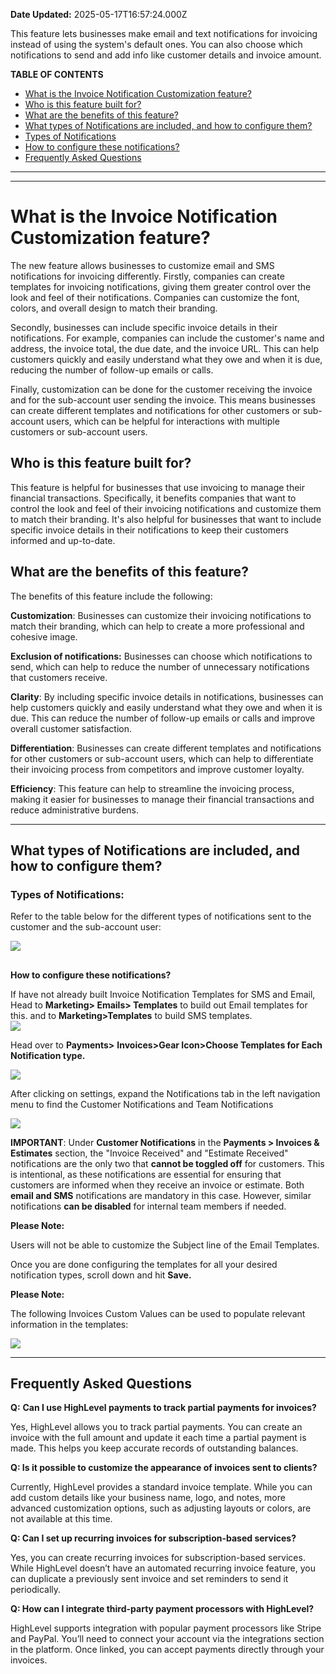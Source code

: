 **Date Updated:** 2025-05-17T16:57:24.000Z

This feature lets businesses make email and text notifications for invoicing instead of using the system's default ones. You can also choose which notifications to send and add info like customer details and invoice amount.
  
  
**TABLE OF CONTENTS**

* [What is the Invoice Notification Customization feature?](#What-is-the-Invoice-Notification-Customization-feature?)[](#Who-is-this-feature-built-for?)
* [Who is this feature built for?](#Who-is-this-feature-built-for?)[](#What-are-the-benefits-of-this-feature?)
* [What are the benefits of this feature?](#What-are-the-benefits-of-this-feature?)[](#What-types-of-Notifications-are-included,-and-how-to-configure-them?)
* [What types of Notifications are included, and how to configure them?](#What-types-of-Notifications-are-included,-and-how-to-configure-them?)[](#Types-of-Notifications%3A)
* [Types of Notifications](#Types-of-Notifications%3A)[](#How-to-configure-these-notifications?)
* [How to configure these notifications?](#How-to-configure-these-notifications?)[](#Frequently-Asked-Questions-%28H2%29)
* [Frequently Asked Questions ](#Frequently-Asked-Questions-%28H2%29)

  
---
  
  
---

# **What is the Invoice Notification Customization feature?**

The new feature allows businesses to customize email and SMS notifications for invoicing differently. Firstly, companies can create templates for invoicing notifications, giving them greater control over the look and feel of their notifications. Companies can customize the font, colors, and overall design to match their branding.

  
Secondly, businesses can include specific invoice details in their notifications. For example, companies can include the customer's name and address, the invoice total, the due date, and the invoice URL. This can help customers quickly and easily understand what they owe and when it is due, reducing the number of follow-up emails or calls.

  
Finally, customization can be done for the customer receiving the invoice and for the sub-account user sending the invoice. This means businesses can create different templates and notifications for other customers or sub-account users, which can be helpful for interactions with multiple customers or sub-account users.

  
## **Who is this feature built for?**

This feature is helpful for businesses that use invoicing to manage their financial transactions. Specifically, it benefits companies that want to control the look and feel of their invoicing notifications and customize them to match their branding. It's also helpful for businesses that want to include specific invoice details in their notifications to keep their customers informed and up-to-date.

  
## **What are the benefits of this feature?**

The benefits of this feature include the following:

  
**Customization**: Businesses can customize their invoicing notifications to match their branding, which can help to create a more professional and cohesive image.

  
**Exclusion of notifications:** Businesses can choose which notifications to send, which can help to reduce the number of unnecessary notifications that customers receive.

  
**Clarity**: By including specific invoice details in notifications, businesses can help customers quickly and easily understand what they owe and when it is due. This can reduce the number of follow-up emails or calls and improve overall customer satisfaction.

  
**Differentiation**: Businesses can create different templates and notifications for other customers or sub-account users, which can help to differentiate their invoicing process from competitors and improve customer loyalty.

  
**Efficiency**: This feature can help to streamline the invoicing process, making it easier for businesses to manage their financial transactions and reduce administrative burdens.

  
---

## **What types of Notifications are included, and how to configure them?**

### **Types of Notifications:**

Refer to the table below for the different types of notifications sent to the customer and the sub-account user:

![](https://s3.amazonaws.com/cdn.freshdesk.com/data/helpdesk/attachments/production/48291205839/original/2w4vY2ZtZqxNzgdWk9Uq2j41FgTlQR_r3Q.png?1680692886)

##   
**How to configure these notifications?**

  
If have not already built Invoice Notification Templates for SMS and Email, Head to **Marketing> Emails> Templates** to build out Email templates for this. and to **Marketing>Templates** to build SMS templates.  
![](https://s3.amazonaws.com/cdn.freshdesk.com/data/helpdesk/attachments/production/48291259421/original/0OqXtHcjyr-qH7txrVBxgeraMWWUfjbSYA.gif?1680705308)

  
Head over to **Payments>** **Invoices>Gear Icon>Choose Templates for Each Notification type.**

**![](https://s3.amazonaws.com/cdn.freshdesk.com/data/helpdesk/attachments/production/48291206535/original/i-HE1YUO-JYA8nUWrhdLzVr2W_izdHiaTA.png?1680693075)**
  
  
After clicking on settings, expand the Notifications tab in the left navigation menu to find the Customer Notifications and Team Notifications

  
![](https://s3.amazonaws.com/cdn.freshdesk.com/data/helpdesk/attachments/production/155046795966/original/GeiRqad9tr6_OKaXLydlOZuci-U_H-GxPg.gif?1747481022)
  
  
**IMPORTANT**: Under **Customer Notifications** in the **Payments > Invoices & Estimates** section, the "Invoice Received" and "Estimate Received" notifications are the only two that **cannot be toggled off** for customers. This is intentional, as these notifications are essential for ensuring that customers are informed when they receive an invoice or estimate. Both **email and SMS** notifications are mandatory in this case. However, similar notifications **can be disabled** for internal team members if needed.
  
  
**Please Note:**

  
Users will not be able to customize the Subject line of the Email Templates.
  
  
Once you are done configuring the templates for all your desired notification types, scroll down and hit **Save.**

  
**Please Note:**

The following Invoices Custom Values can be used to populate relevant information in the templates:  
  
![](https://s3.amazonaws.com/cdn.freshdesk.com/data/helpdesk/attachments/production/48291260836/original/I90ALy2-Wh-0AZhVrLTMNqXhPNymBdHM6A.png?1680705587)
  
  
---

## **Frequently Asked Questions**

  
**Q:** **Can I use HighLevel payments to track partial payments for invoices?**

Yes, HighLevel allows you to track partial payments. You can create an invoice with the full amount and update it each time a partial payment is made. This helps you keep accurate records of outstanding balances.
  
  
**Q: Is it possible to customize the appearance of invoices sent to clients?**

Currently, HighLevel provides a standard invoice template. While you can add custom details like your business name, logo, and notes, more advanced customization options, such as adjusting layouts or colors, are not available at this time.
  
  
**Q: Can I set up recurring invoices for subscription-based services?**

Yes, you can create recurring invoices for subscription-based services. While HighLevel doesn’t have an automated recurring invoice feature, you can duplicate a previously sent invoice and set reminders to send it periodically.
  
  
**Q: How can I integrate third-party payment processors with HighLevel?**

HighLevel supports integration with popular payment processors like Stripe and PayPal. You’ll need to connect your account via the integrations section in the platform. Once linked, you can accept payments directly through your invoices.